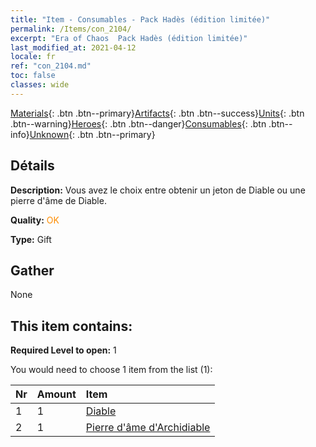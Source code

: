 ```yaml
---
title: "Item - Consumables - Pack Hadès (édition limitée)"
permalink: /Items/con_2104/
excerpt: "Era of Chaos  Pack Hadès (édition limitée)"
last_modified_at: 2021-04-12
locale: fr
ref: "con_2104.md"
toc: false
classes: wide
---
```

 [Materials](/fr/Items/){: .btn .btn--primary}[Artifacts](/fr/Items/Artifacts/){: .btn .btn--success}[Units](/fr/Items/Units/){: .btn .btn--warning}[Heroes](/fr/Items/Heroes/){: .btn .btn--danger}[Consumables](/fr/Items/Consumables/){: .btn .btn--info}[Unknown](/fr/Items/Unknown/){: .btn .btn--primary}

## Détails
 **Description:** Vous avez le choix entre obtenir un jeton de Diable ou une pierre d'âme de Diable.

 **Quality:** <span style="color: #FF8C00">OK</span>

 **Type:** Gift

## Gather

  None

## This item contains:

 **Required Level to open:** 1

 You would need to choose 1 item from the list (1):

  | Nr | Amount |     Item    |
  |:---|:-------|:------------|
  | 1 | 1 | [Diable](/fr/Items/unt_232/) | 
  | 2 | 1 | [Pierre d'âme d'Archidiable](/fr/Items/unt_318/) | 
